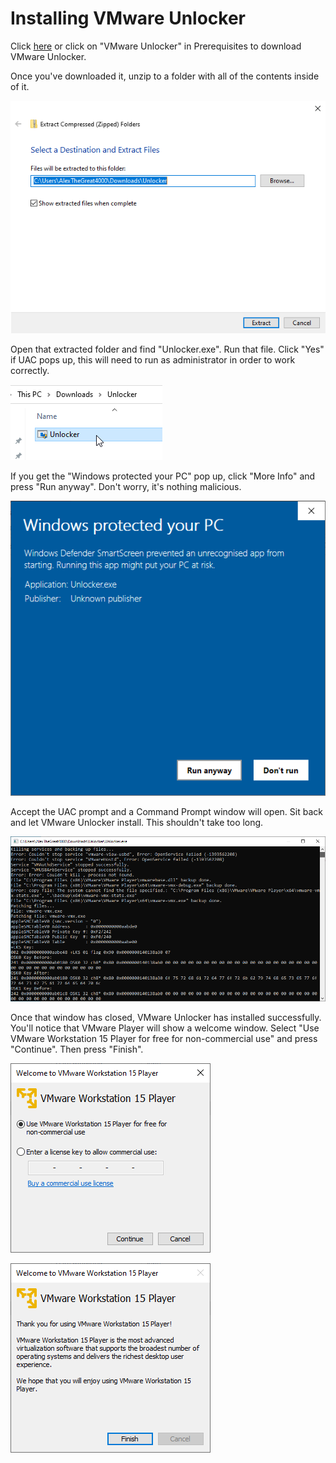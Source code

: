 # Installing VMware Unlocker

Click [here](https://github.com/paolo-projects/auto-unlocker/releases) or click on "VMware Unlocker" in Prerequisites to download VMware Unlocker.

Once you've downloaded it, unzip to a folder with all of the contents inside of it. 

![](.gitbook/assets/vmware_ebo8cxdzup.png)

Open that extracted folder and find "Unlocker.exe". Run that file. Click "Yes" if UAC pops up, this will need to run as administrator in order to work correctly.

![](.gitbook/assets/vmware_lplmnqck0d.png)

If you get the "Windows protected your PC" pop up, click "More Info" and press "Run anyway". Don't worry, it's nothing malicious.

![](.gitbook/assets/vmware_tv61b3orv2.png)

Accept the UAC prompt and a Command Prompt window will open. Sit back and let VMware Unlocker install. This shouldn't take too long.

![](.gitbook/assets/vmware_bcpcktlb0n.png)

Once that window has closed, VMware Unlocker has installed successfully. You'll notice that VMware Player will show a welcome window. Select "Use VMware Workstation 15 Player for free for non-commercial use" and press "Continue". Then press "Finish".

![](.gitbook/assets/vmware_pa0ildi0mt.png)

![](.gitbook/assets/vmware_jxvdqgveqw.png)


